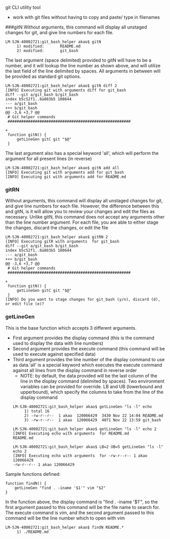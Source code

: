 git CLI utility tool
- work with git files without having to copy and paste/ type in filenames

###gitN
Without arguments, this command will display all unstaged changes for git, and give line numbers for each file.
```
LM-SJN-40002721:git_bash_helper akao$ gitN
     1) modified:       README.md
     2) modified:       git_bash
```

The last argument (space delimited) provided to gitN will have to be a number, and it will lookup the line number as shown above, and will utilize the last field of the line delimited by spaces.
All arguments in between will be provided as standard git options.
```
LM-SJN-40002721:git_bash_helper akao$ gitN diff 2
[INFO] Executing git with arguments diff for git_bash
diff --git a/git_bash b/git_bash
index b5c52f1..8a803b5 100644
--- a/git_bash
+++ b/git_bash
@@ -3,6 +3,7 @@
 # Git helper commands
 ######################################################

+
 function gitN() {
     getLineGen gitC git "$@"
 }

```

The last argument also has a special keyword 'all', which will perform the argument for all present lines (in reverse)
```
LM-SJN-40002721:git_bash_helper akao$ gitN add all
[INFO] Executing git with arguments add for git_bash
[INFO] Executing git with arguments add for README.md
```


### gitRN
Without arguments, this command will display all unstaged changes for git, and give line numbers for each file.
However, the difference between this and gitN, is it will allow you to review your changes and edit the files as
necessary. Unlike gitN, this command does not accept any arguments other than the line number argument.
For each file, you are able to either stage the changes, discard the changes, or edit the file
```
LM-SJN-40002721:git_bash_helper akao$ gitRN 2
[INFO] Executing gitR with arguments  for git_bash
diff --git a/git_bash b/git_bash
index b5c52f1..8a803b5 100644
--- a/git_bash
+++ b/git_bash
@@ -3,6 +3,7 @@
 # Git helper commands
 ######################################################

+
 function gitN() {
     getLineGen gitC git "$@"
 }
[INFO] Do you want to stage changes for git_bash (y/n), discard (d), or edit file (e)?
```

### getLineGen
This is the base function which accepts 3 different arguments. 
* First argument provides the display command (this is the command used to display the data with line numbers)
* Second argument provides the execute command (this command will be used to execute against specified data)
* Third argument provides the line number of the display command to use as data.'all' is a special keyword which
executes the execute command against all lines from the display command in reverse order
  * NOTE: by default, the data provided will be the last column of the line in the display command (delimited by spaces).
  Two environment variables can be provided for override. LB and UB (lowerbound and upperbound), which specify the
  columns to take from the line of the display command
  ```
  LM-SJN-40002721:git_bash_helper akao$ getLineGen "ls -l" echo
       1) total 16
       2) -rw-r--r--  1 akao  120066429  3430 Nov 22 14:04 README.md
       3) -rw-r--r--  1 akao  120066429  4071 Nov 22 13:59 git_bash
  ```
  ```
  LM-SJN-40002721:git_bash_helper akao$ getLineGen "ls -l" echo 2
  [INFO] Executing echo with arguments  for README.md
  README.md
  ```
  ```
  LM-SJN-40002721:git_bash_helper akao$ LB=2 UB=5 getLineGen "ls -l" echo 2
  [INFO] Executing echo with arguments  for -rw-r--r-- 1 akao 120066429
  -rw-r--r-- 1 akao 120066429

  ```
  
 
Sample functions defined:
```
function findN() {
    getLineGen "find . -iname '$1'" vim "$2"
}
```
In the function above, the display command is "find . -iname '$1'", so the first argument passed to this command
will be the file name to search for. The execute command is vim, and the second argument passed to this command will
be the line number which to open with vim
```
LM-SJN-40002721:git_bash_helper akao$ findN README.*
     1) ./README.md
``` 

